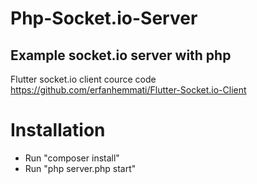 # Php-Socket.io-Server
Example socket.io server with php
------------
Flutter socket.io client cource code https://github.com/erfanhemmati/Flutter-Socket.io-Client
# Installation
- Run "composer install"
- Run "php server.php start"
